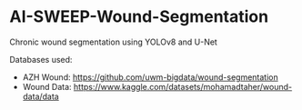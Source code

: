 # AI-SWEEP-Wound-Segmentation
Chronic wound segmentation using YOLOv8 and U-Net

Databases used:

- AZH Wound: https://github.com/uwm-bigdata/wound-segmentation
- Wound Data: https://www.kaggle.com/datasets/mohamadtaher/wound-data/data
